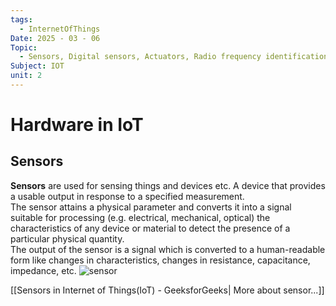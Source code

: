 ```yaml
---
tags:
  - InternetOfThings
Date: 2025 - 03 - 06
Topic:
  - Sensors, Digital sensors, Actuators, Radio frequency identification (RFID) technology,
Subject: IOT
unit: 2
---
```

# Hardware in IoT
## Sensors
**Sensors** are used for sensing things and devices etc.
A device that provides a usable output in response to a specified measurement.  
The sensor attains a physical parameter and converts it into a signal suitable for processing (e.g. electrical, mechanical, optical) the characteristics of any device or material to detect the presence of a particular physical quantity.  
The output of the sensor is a signal which is converted to a human-readable form like changes in characteristics, changes in resistance, capacitance, impedance, etc.
![sensor](https://media.geeksforgeeks.org/wp-content/uploads/20210429114343/Sensors.png)

[[Sensors in Internet of Things(IoT) - GeeksforGeeks| More about sensor...]]